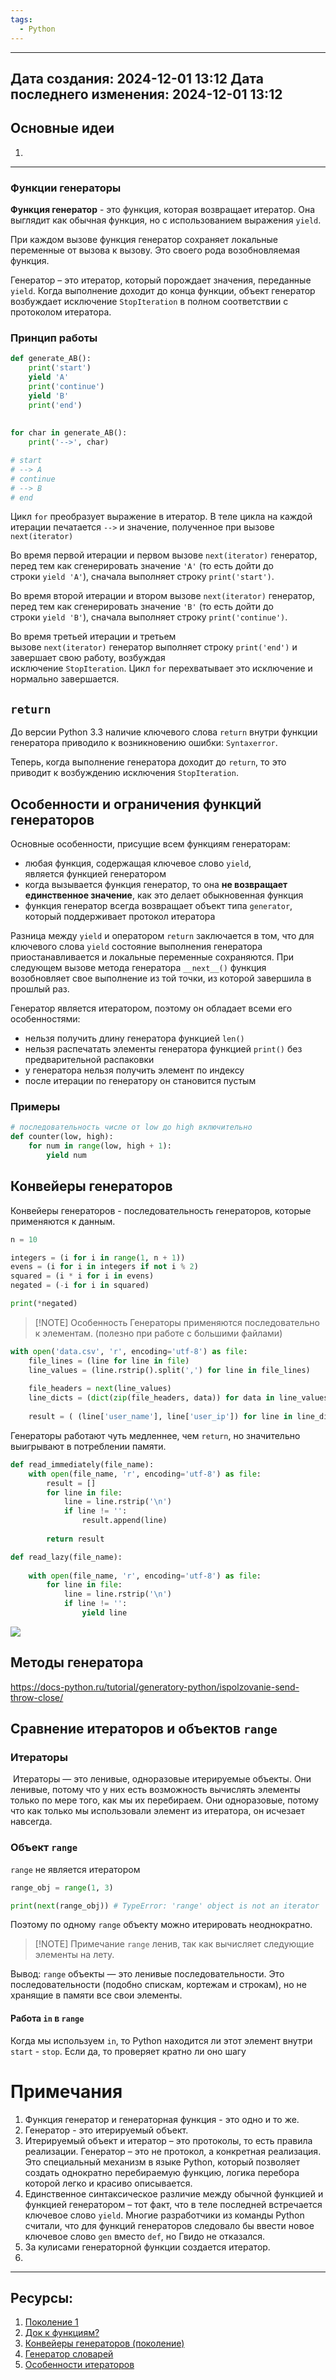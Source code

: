 ```yaml
---
tags:
  - Python
---
```


---
Дата создания: 2024-12-01 13:12
Дата последнего изменения: 2024-12-01 13:12
---
## Основные идеи
1) 
---
### Функции генераторы
**Функция генератор** - это функция, которая возвращает итератор. Она выглядит как обычная функция, но с использованием выражения `yield`.

При каждом вызове функция генератор сохраняет локальные переменные от вызова к вызову. Это своего рода возобновляемая функция.

Генератор – это итератор, который порождает значения, переданные `yield`. Когда выполнение доходит до конца функции, объект генератор возбуждает исключение `StopIteration` в полном соответствии с протоколом итератора.
### Принцип работы
``` python
def generate_AB(): 
    print('start') 
    yield 'A' 
    print('continue') 
    yield 'B' 
    print('end') 
    
    
for char in generate_AB(): 
    print('-->', char)

# start 
# --> A 
# continue 
# --> B 
# end
```

Цикл `for` преобразует выражение в итератор. В теле цикла на каждой итерации печатается `-->` и значение, полученное при вызове `next(iterator)`

Во время первой итерации и первом вызове `next(iterator)` генератор, перед тем как сгенерировать значение `'A'` (то есть дойти до строки `yield 'A'`), сначала выполняет строку `print('start')`.

Во время второй итерации и втором вызове `next(iterator)` генератор, перед тем как сгенерировать значение `'B'` (то есть дойти до строки `yield 'B'`), сначала выполняет строку `print('continue')`.

Во время третьей итерации и третьем вызове `next(iterator)` генератор выполняет строку `print('end')` и завершает свою работу, возбуждая исключение `StopIteration`. Цикл `for` перехватывает это исключение и нормально завершается.

## `return`

До версии Python 3.3 наличие ключевого слова `return` внутри функции генератора приводило к возникновению ошибки:  `Syntaxerror`.

Теперь, когда выполнение генератора доходит до `return`, то это приводит к возбуждению исключения `StopIteration`.

## Особенности и ограничения функций генераторов

Основные особенности, присущие всем функциям генераторам:

- любая функция, содержащая ключевое слово `yield`, является функцией генератором
- когда вызывается функция генератор, то она **не возвращает единственное значение**, как это делает обыкновенная функция
- функция генератор всегда возвращает объект типа `generator`, который поддерживает протокол итератора

Разница между `yield` и оператором `return` заключается в том, что для ключевого слова `yield` состояние выполнения генератора приостанавливается и локальные переменные сохраняются. При следующем вызове метода генератора `__next__()` функция возобновляет свое выполнение из той точки, из которой завершила в прошлый раз.

Генератор является итератором, поэтому он обладает всеми его особенностями:

- нельзя получить длину генератора функцией `len()`
- нельзя распечатать элементы генератора функцией `print()` без предварительной распаковки
- у генератора нельзя получить элемент по индексу
- после итерации по генератору он становится пустым


### Примеры

``` python
# последовательность числе от low до high включительно
def counter(low, high): 
    for num in range(low, high + 1): 
        yield num
```


## Конвейеры генераторов

Конвейеры генераторов - последовательность генераторов, которые применяются к данным.

``` python
n = 10 

integers = (i for i in range(1, n + 1)) 
evens = (i for i in integers if not i % 2) 
squared = (i * i for i in evens) 
negated = (-i for i in squared) 

print(*negated)
```

> [!NOTE] Особенность
> Генераторы применяются последовательно к элементам. (полезно при работе с большими файлами)

``` python
with open('data.csv', 'r', encoding='utf-8') as file: 
	file_lines = (line for line in file) 
	line_values = (line.rstrip().split(',') for line in file_lines) 
	
	file_headers = next(line_values) 
	line_dicts = (dict(zip(file_headers, data)) for data in line_values) 
	
	result = ( (line['user_name'], line['user_ip']) for line in line_dicts if 'stepik.org' in line['page_url'] )
```

Генераторы работают чуть медленнее, чем `return`, но значительно выигрывают в потреблении памяти.

``` python
def read_immediately(file_name): 
	with open(file_name, 'r', encoding='utf-8') as file: 
		result = [] 
		for line in file: 
			line = line.rstrip('\n') 
			if line != '': 
				result.append(line) 
		
		return result 

def read_lazy(file_name): 
	
	with open(file_name, 'r', encoding='utf-8') as file: 
		for line in file: 
			line = line.rstrip('\n') 
			if line != '': 
				yield line
```
![](compare_return_yield.png)



## Методы генератора

https://docs-python.ru/tutorial/generatory-python/ispolzovanie-send-throw-close/

## Сравнение итераторов и объектов `range`

### Итераторы
 Итераторы — это ленивые, одноразовые итерируемые объекты. Они ленивые, потому что у них есть возможность вычислять элементы только по мере того, как мы их перебираем. Они одноразовые, потому что как только мы использовали элемент из итератора, он исчезает навсегда.

### Объект `range`
`range` не является итератором

``` python
range_obj = range(1, 3)

print(next(range_obj)) # TypeError: 'range' object is not an iterator
```
Поэтому по одному `range` объекту можно итерировать неоднократно.


> [!NOTE] Примечание
> `range` ленив, так как вычисляет следующие элементы на лету.

Вывод: `range` объекты — это ленивые последовательности. Это последовательности (подобно спискам, кортежам и строкам), но не хранящие в памяти все свои элементы.

#### Работа `in` в `range`
Когда мы используем `in`, то Python находится ли этот элемент внутри `start` - `stop`. Если да, то проверяет кратно ли оно шагу

# Примечания

1) Функция генератор и генераторная функция - это одно и то же.
2) Генератор - это итерируемый объект.
3) Итерируемый объект и итератор – это протоколы, то есть правила реализации. Генератор – это не протокол, а конкретная реализация. Это специальный механизм в языке Python, который позволяет создать однократно перебираемую функцию, логика перебора которой легко и красиво описывается.
4) Единственное синтаксическое различие между обычной функцией и функцией генератором – тот факт, что в теле последней встречается ключевое слово `yield`. Многие разработчики из команды Python считали, что для функций генераторов следовало бы ввести новое ключевое слово `gen` вместо `def`, но Гвидо не отказался.
5) За кулисами генераторной функции создается итератор.
6) 


---
## Ресурсы:
1) [Поколение 1](https://stepik.org/lesson/640048/step/1?unit=636568)
2) [Док к функциям?](https://docs.python.org/3/reference/expressions.html#generator-iterator-methods)
3) [Конвейеры генераторов (поколение)](https://stepik.org/lesson/673155/step/1?unit=671418)
4) [Генератор словарей](https://stepik.org/lesson/673155/step/1?discussion=8834480&unit=671418)
5) [Особенности итераторов](https://stepik.org/lesson/673155/step/12?unit=671418)


